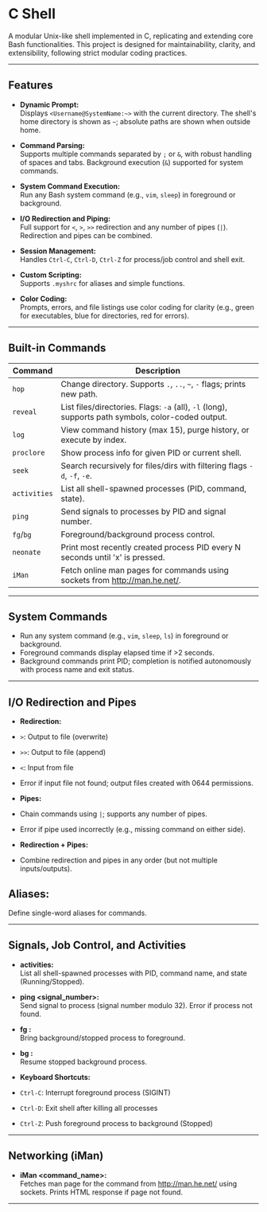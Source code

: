 # C Shell

A modular Unix-like shell implemented in C, replicating and extending core Bash functionalities. This project is designed for maintainability, clarity, and extensibility, following strict modular coding practices.

---

## Features

- **Dynamic Prompt:**  
  Displays `<Username@SystemName:~>` with the current directory. The shell's home directory is shown as `~`; absolute paths are shown when outside home.

- **Command Parsing:**  
  Supports multiple commands separated by `;` or `&`, with robust handling of spaces and tabs. Background execution (`&`) supported for system commands.

- **System Command Execution:**  
  Run any Bash system command (e.g., `vim`, `sleep`) in foreground or background.

- **I/O Redirection and Piping:**  
  Full support for `<`, `>`, `>>` redirection and any number of pipes (`|`). Redirection and pipes can be combined.

- **Session Management:**  
  Handles `Ctrl-C`, `Ctrl-D`, `Ctrl-Z` for process/job control and shell exit.

- **Custom Scripting:**  
  Supports `.myshrc` for aliases and simple functions.

- **Color Coding:**  
  Prompts, errors, and file listings use color coding for clarity (e.g., green for executables, blue for directories, red for errors).

---

## Built-in Commands

| Command      | Description                                                                                                     |
|--------------|-----------------------------------------------------------------------------------------------------------------|
| `hop`        | Change directory. Supports `.`, `..`, `~`, `-` flags; prints new path.                                          |
| `reveal`     | List files/directories. Flags: `-a` (all), `-l` (long), supports path symbols, color-coded output.              |
| `log`        | View command history (max 15), purge history, or execute by index.                                              |
| `proclore`   | Show process info for given PID or current shell.                                                               |
| `seek`       | Search recursively for files/dirs with filtering flags `-d`, `-f`, `-e`.                                        |
| `activities` | List all shell-spawned processes (PID, command, state).                                                         |
| `ping`       | Send signals to processes by PID and signal number.                                                             |
| `fg`/`bg`    | Foreground/background process control.                                                                          |
| `neonate`    | Print most recently created process PID every N seconds until 'x' is pressed.                           |
| `iMan`       | Fetch online man pages for commands using sockets from http://man.he.net/.                                      |

---

## System Commands

- Run any system command (e.g., `vim`, `sleep`, `ls`) in foreground or background.
- Foreground commands display elapsed time if >2 seconds.
- Background commands print PID; completion is notified autonomously with process name and exit status.

---

## I/O Redirection and Pipes

- **Redirection:**  
- `>`: Output to file (overwrite)
- `>>`: Output to file (append)
- `<`: Input from file  
- Error if input file not found; output files created with 0644 permissions.

- **Pipes:**  
- Chain commands using `|`; supports any number of pipes.
- Error if pipe used incorrectly (e.g., missing command on either side).

- **Redirection + Pipes:**  
- Combine redirection and pipes in any order (but not multiple inputs/outputs).

## Aliases:  
Define single-word aliases for commands.


---

## Signals, Job Control, and Activities

- **activities:**  
List all shell-spawned processes with PID, command name, and state (Running/Stopped).

- **ping <pid> <signal_number>:**  
Send signal to process (signal number modulo 32). Error if process not found.

- **fg <pid>:**  
Bring background/stopped process to foreground.

- **bg <pid>:**  
Resume stopped background process.

- **Keyboard Shortcuts:**  
- `Ctrl-C`: Interrupt foreground process (SIGINT)
- `Ctrl-D`: Exit shell after killing all processes
- `Ctrl-Z`: Push foreground process to background (Stopped)

---

## Networking (iMan)

- **iMan <command_name>:**  
Fetches man page for the command from http://man.he.net/ using sockets. Prints HTML response if page not found.

---

